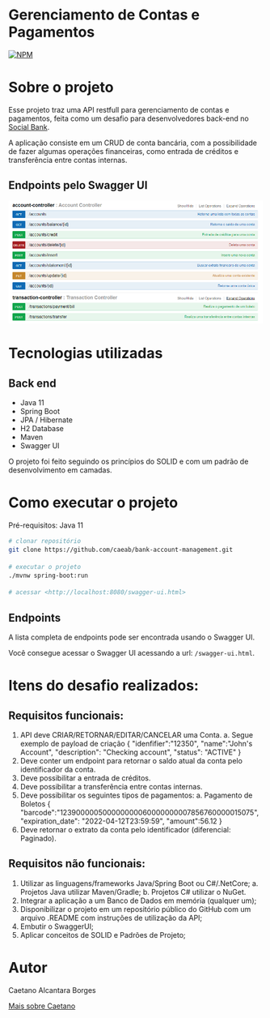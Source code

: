 # Gerenciamento de Contas e Pagamentos 
[![NPM](https://img.shields.io/github/license/caeab/bank-account-management?style=plastic)](https://github.com/caeab/bank-account-management/blob/main/LICENSE) 

# Sobre o projeto

Esse projeto traz uma API restfull para gerenciamento de contas e pagamentos, feita como um desafio para desenvolvedores back-end no [Social Bank](https://socialbank.com.br/ "Site Social Bank").

A aplicação consiste em um CRUD de conta bancária, com a possibilidade de fazer algumas operações financeiras, como entrada de créditos e transferência entre contas internas.

## Endpoints pelo Swagger UI
![Endpoints Swagger UI](https://github.com/caeab/bank-account-management/blob/main/images/layout-endpoints.PNG) 

# Tecnologias utilizadas
## Back end
- Java 11
- Spring Boot
- JPA / Hibernate
- H2 Database
- Maven
- Swagger UI

O projeto foi feito seguindo os princípios do SOLID e com um padrão de desenvolvimento em camadas.

# Como executar o projeto

Pré-requisitos: Java 11

```bash
# clonar repositório
git clone https://github.com/caeab/bank-account-management.git

# executar o projeto
./mvnw spring-boot:run

# acessar <http://localhost:8080/swagger-ui.html>
```


## Endpoints

A lista completa de endpoints pode ser encontrada usando o Swagger UI.

Você consegue acessar o Swagger UI acessando a url: `/swagger-ui.html`.

# Itens do desafio realizados:

## Requisitos funcionais:
1. API deve CRIAR/RETORNAR/EDITAR/CANCELAR uma Conta.
a. Segue exemplo de payload de criação
{
 "idenfifier":"12350",
 "name":"John's Account",
 "description": "Checking account",
 "status": "ACTIVE"
}
2. Deve conter um endpoint para retornar o saldo atual da conta pelo identificador da
conta.
3. Deve possibilitar a entrada de créditos.
4. Deve possibilitar a transferência entre contas internas.
5. Deve possibilitar os seguintes tipos de pagamentos:
a. Pagamento de Boletos
{
 "barcode":"123900000500000000060000000007856760000015075",
 "expiration_date": "2022-04-12T23:59:59",
 "amount":56.12
}
6. Deve retornar o extrato da conta pelo identificador (diferencial: Paginado).

## Requisitos não funcionais:
1. Utilizar as linguagens/frameworks Java/Spring Boot ou C#/.NetCore;
a. Projetos Java utilizar Maven/Gradle;
b. Projetos C# utilizar o NuGet.
2. Integrar a aplicação a um Banco de Dados em memória (qualquer um);
3. Disponibilizar o projeto em um repositório público do GitHub com um arquivo
.README com instruções de utilização da API;
4. Embutir o SwaggerUI;
6. Aplicar conceitos de SOLID e Padrões de Projeto;


# Autor

Caetano Alcantara Borges

[Mais sobre Caetano](https://www.linkedin.com/in/caetano-alcantara-borges-7ba8b3101/ "Linkedin de Caetano")
